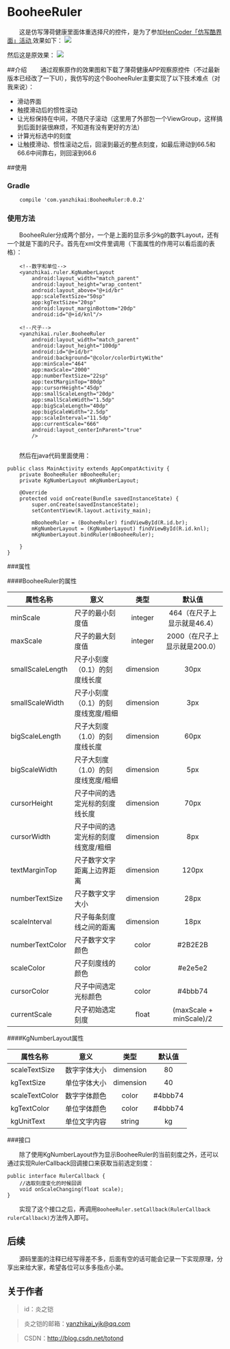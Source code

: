 # BooheeRuler
　　这是仿写薄荷健康里面体重选择尺的控件，是为了参加[HenCoder「仿写酷界面」活动](https://juejin.im/post/59e019c1f265da4319554878),效果如下：
![](https://i.imgur.com/0EsaR5a.gif)

然后这是原效果：
![](https://i.imgur.com/WvKyJEG.gif)

##介绍
　　通过观察原作的效果图和下载了薄荷健康APP观察原控件（不过最新版本已经改了一下UI），我仿写的这个BooheeRuler主要实现了以下技术难点（对我来说）：
 - 滑动界面
 - 触摸滑动后的惯性滚动
 - 让光标保持在中间，不随尺子滚动（这里用了外部包一个ViewGroup，这样搞到后面封装很麻烦，不知道有没有更好的方法）
 - 计算光标选中的刻度
 - 让触摸滑动、惯性滚动之后，回滚到最近的整点刻度，如最后滑动到66.5和66.6中间靠右，则回滚到66.6

##使用

### Gradle

```
    compile 'com.yanzhikai:BooheeRuler:0.0.2'
```

### 使用方法
　　BooheeRuler分成两个部分，一个是上面的显示多少kg的数字Layout，还有一个就是下面的尺子。首先在xml文件里调用（下面属性的作用可以看后面的表格）：

```
    <!--数字和单位-->                                           
    <yanzhikai.ruler.KgNumberLayout                        
        android:layout_width="match_parent"                
        android:layout_height="wrap_content"               
        android:layout_above="@+id/br"                     
        app:scaleTextSize="50sp"                           
        app:kgTextSize="20sp"                              
        android:layout_marginBottom="20dp"                 
        android:id="@+id/knl"/>                            
                                                           
    <!--尺子-->                                              
    <yanzhikai.ruler.BooheeRuler                           
        android:layout_width="match_parent"                
        android:layout_height="100dp"                      
        android:id="@+id/br"                               
        android:background="@color/colorDirtyWithe"        
        app:minScale="464"                                 
        app:maxScale="2000"                                
        app:numberTextSize="22sp"                          
        app:textMarginTop="80dp"                           
        app:cursorHeight="45dp"                            
        app:smallScaleLength="20dp"                        
        app:smallScaleWidth="1.5dp"                        
        app:bigScaleLength="40dp"                          
        app:bigScaleWidth="2.5dp"                          
        app:scaleInterval="11.5dp"                         
        app:currentScale="666"                             
        android:layout_centerInParent="true"               
        />                                                                                           
                                                          
```

　　然后在java代码里面使用：

```
public class MainActivity extends AppCompatActivity {
    private BooheeRuler mBooheeRuler;
    private KgNumberLayout mKgNumberLayout;

    @Override
    protected void onCreate(Bundle savedInstanceState) {
        super.onCreate(savedInstanceState);
        setContentView(R.layout.activity_main);

        mBooheeRuler = (BooheeRuler) findViewById(R.id.br);
        mKgNumberLayout = (KgNumberLayout) findViewById(R.id.knl);
        mKgNumberLayout.bindRuler(mBooheeRuler);

    }
}
```

###属性

####BooheeRuler的属性

|**属性名称**|**意义**|**类型**|**默认值**|
|--|--|:--:|:--:|
|minScale      | 尺子的最小刻度值     | integer| 464（在尺子上显示就是46.4）|
|maxScale      | 尺子的最大刻度值     | integer| 2000（在尺子上显示就是200.0）|
|smallScaleLength | 尺子小刻度（0.1）的刻度线长度     | dimension| 30px|
|smallScaleWidth | 尺子小刻度（0.1）的刻度线宽度/粗细     | dimension| 3px|
|bigScaleLength | 尺子大刻度（1.0）的刻度线长度     | dimension| 60px|
|bigScaleWidth | 尺子大刻度（1.0）的刻度线宽度/粗细   | dimension| 5px|
|cursorHeight | 尺子中间的选定光标的刻度线长度     | dimension| 70px|
|cursorWidth | 尺子中间的选定光标的刻度线宽度/粗细   | dimension| 8px|
|textMarginTop | 尺子数字文字距离上边界距离    | dimension| 120px|
|numberTextSize | 尺子数字文字大小   | dimension| 28px|
|scaleInterval | 尺子每条刻度线之间的距离    | dimension| 18px|
|numberTextColor | 尺子数字文字颜色  | color| #2B2E2B|
|scaleColor | 尺子刻度线的颜色  | color| #e2e5e2|
|cursorColor | 尺子中间选定光标颜色  | color| #4bbb74|
|currentScale | 尺子初始选定刻度  | float| (maxScale + minScale)/2|

####KgNumberLayout属性

|**属性名称**|**意义**|**类型**|**默认值**|
|--|--|:--:|:--:|
|scaleTextSize      | 数字字体大小     | dimension| 80|
|kgTextSize      | 单位字体大小     | dimension| 40|
|scaleTextColor      | 数字字体颜色| color| #4bbb74|
|kgTextColor      | 单位字体颜色 | color| #4bbb74|
|kgUnitText      | 单位文字内容     | string| kg|


###接口

　　除了使用KgNumberLayout作为显示BooheeRuler的当前刻度之外，还可以通过实现RulerCallback回调接口来获取当前选定刻度：

```
public interface RulerCallback {
    //选取刻度变化的时候回调
    void onScaleChanging(float scale);
}

```
　　实现了这个接口之后，再调用`BooheeRuler.setCallback(RulerCallback rulerCallback)`方法传入即可。


## 后续
　　源码里面的注释已经写得差不多，后面有空的话可能会记录一下实现原理，分享出来给大家，希望各位可以多多指点小弟。


## 关于作者
 > id：炎之铠

 > 炎之铠的邮箱：yanzhikai_yjk@qq.com

 > CSDN：http://blog.csdn.net/totond

